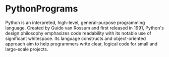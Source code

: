 # PythonPrograms

Python is an interpreted, high-level, general-purpose programming language. 
Created by Guido van Rossum and first released in 1991, Python's design philosophy emphasizes code readability with its notable use of significant whitespace.
Its language constructs and object-oriented approach aim to help programmers write clear, logical code for small and large-scale projects. 
